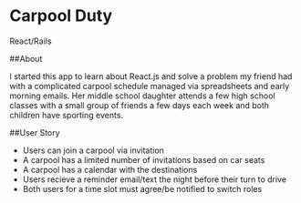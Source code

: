 # Carpool Duty
React/Rails


##About

I started this app to learn about React.js and solve a problem my friend had with a complicated carpool schedule managed via spreadsheets and early morning emails. Her middle school daughter attends a few high school classes with a small group of friends a few days each week and both children have sporting events. 
 

##User Story
* Users can join a carpool via invitation 
* A carpool has a limited number of invitations based on car seats
* A carpool has a calendar with the destinations 
* Users recieve a reminder email/text the night before their turn to drive
* Both users for a time slot must agree/be notified to switch roles






